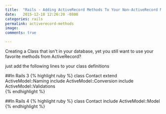 ```yaml
---
title:  "Rails - Adding ActiveRecord Methods To Your Non-ActiveRecord Models"
date:   2015-12-18 12:26:20 -0800
categories: rails
permalink: activerecord-methods
image: 
comments: true

---
```


Creating a Class that isn't in your database, yet you still want to use your favorite methods from ActiveRecord?

just add the following lines to your class definitions

##In Rails 3
{% highlight ruby %}
class Contact
    extend ActiveModel::Naming
    include ActiveModel::Conversion
    include ActiveModel::Validations	
{% endhighlight %}


##In Rails 4
{% highlight ruby %}
	class Contact
		include ActiveModel::Model
{% endhighlight %}
